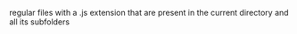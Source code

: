 regular files with a .js extension that are present in the current directory and all its subfolders
